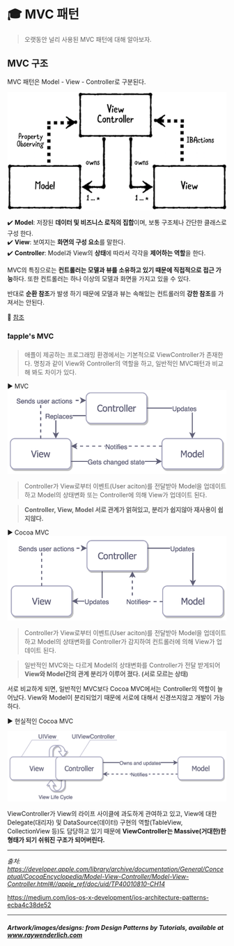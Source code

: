 # :mortar_board: MVC 패턴

> 오랫동안 널리 사용된 MVC 패턴에 대해 알아보자.

## MVC 구조

MVC 패턴은 Model - View - Controller로 구분된다.

![MVC](/2.Fundamental%20Design%20Patterns/MVC/Resources/mvc.png)

:heavy_check_mark:  **Model**: 저장된 **데이터 및 비즈니스 로직의 집합**이며, 보통 구조체나 간단한 클래스로 구성 한다.  
:heavy_check_mark:  **View**: 보여지는 **화면의 구성 요소**를 말한다.  
:heavy_check_mark:  **Controller**: Model과 View의 **상태**에 따라서 각각을 **제어하는 역할**을 한다.

MVC의 특징으로는 **컨트롤러는 모델과 뷰를 소유하고 있기 때문에 직접적으로 접근 가능**하다. 또한 컨트롤러는 하나 이상의 모델과 화면을 가지고 있을 수 있다.

반대로 **순환 참조**가 발생 하기 때문에 모델과 뷰는 속해있는 컨트롤러의 **강한 참조**를 가져서는 안된다.

:link: [참조](/2.Fundamental%20Design%20Patterns/RetainCycle/RetainCycle.md)

### :heavy_exclamation_mark:**apple's MVC**
> 애플이 제공하는 프로그래밍 환경에서는 기본적으로 ViewController가 존재한다.
> 명칭과 같이 View와 Controller의 역할을 하고, 일반적인 MVC패턴과 비교해 봐도 차이가 있다.

:arrow_forward: MVC
![MVC](/2.Fundamental%20Design%20Patterns/MVC/Resources/traditional_mvc.png)

> Controller가 View로부터 이벤트(User aciton)를 전달받아 Model을 업데이트 하고 Model의 상태변화 또는 Controller에 의해 View가 업데이트 된다.

> **Controller, View, Model 서로 관계가 얽혀있고, 분리가 쉽지않아 재사용이 쉽지않다.**

:arrow_forward: Cocoa MVC
![MVC](/2.Fundamental%20Design%20Patterns/MVC/Resources/apple_mvc.png)

> Controller가 View로부터 이벤트(User aciton)를 전달받아 Model을 업데이트 하고 Model의 상태변화를 Controller가 감지하여 컨트롤러에 의해 View가 업데이트 된다.

> 일반적인 MVC와는 다르게 Model의 상태변화를 Controller가 전달 받게되어 **View와 Model간의 관계 분리가 이루어 졌다. (서로 모르는 상태)**

서로 비교하게 되면, 일반적인 MVC보다 Cocoa MVC에서는 Controller의 역할이 늘어났다.
View와 Model이 분리되었기 때문에 서로에 대해서 신경쓰지않고 개발이 가능하다.

:arrow_forward: 현실적인 Cocoa MVC

![MVC](/2.Fundamental%20Design%20Patterns/MVC/Resources/cocoa_mvc.png)

ViewController가 View의 라이프 사이클에 과도하게 관여하고 있고, View에 대한 Delegate(대리자) 및 DataSource(데이터) 구현의 역할(TableView, CollectionView 등)도 담당하고 있기 때문에 **ViewController는 Massive(거대한)한 형태가 되기 쉬워진 구조가 되어버린다.**


***
_출처: https://developer.apple.com/library/archive/documentation/General/Conceptual/CocoaEncyclopedia/Model-View-Controller/Model-View-Controller.html#//apple_ref/doc/uid/TP40010810-CH14_

https://medium.com/ios-os-x-development/ios-architecture-patterns-ecba4c38de52

***
##### Artwork/images/designs: from Design Patterns by Tutorials, available at www.raywenderlich.com